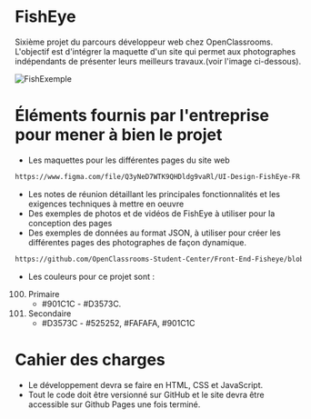 # FishEye

Sixième projet du parcours développeur web chez OpenClassrooms. L'objectif est d'intégrer la maquette d'un site qui permet aux photographes indépendants de présenter leurs meilleurs travaux.(voir l'image ci-dessous).

![FishExemple](https://user-images.githubusercontent.com/86231087/197489346-c1683402-d488-4cd6-abb1-9297b196208c.png)


# Éléments fournis par l'entreprise pour mener à bien le projet

- Les maquettes pour les différentes pages du site web 
```bash
https://www.figma.com/file/Q3yNeD7WTK9QHDldg9vaRl/UI-Design-FishEye-FR
```
- Les notes de réunion détaillant les principales fonctionnalités et les exigences techniques à mettre en oeuvre
- Des exemples de photos et de vidéos de FishEye à utiliser pour la conception des pages
- Des exemples de données au format JSON, à utiliser pour créer les différentes pages des photographes de façon dynamique.
```bash
https://github.com/OpenClassrooms-Student-Center/Front-End-Fisheye/blob/main/data/photographers.json
```
- Les couleurs pour ce projet sont : 
100. Primaire
       - #901C1C - #D3573C. 
200. Secondaire
       - #D3573C - #525252, #FAFAFA, #901C1C


# Cahier des charges

- Le développement devra se faire en HTML, CSS et JavaScript.
- Tout le code doit être versionné sur GitHub et le site devra être accessible sur
Github Pages une fois terminé.
